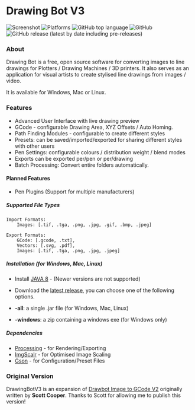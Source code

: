 # Drawing Bot V3
![Screenshot](https://github.com/SonarSonic/Drawbot_image_to_gcode_v3/blob/master/images/ScreenshotV3.JPG?raw=true)
![Platforms](https://img.shields.io/badge/platform-Windows%2C%20Mac%2C%20Linux-green)
![GitHub top language](https://img.shields.io/github/languages/top/SonarSonic/DrawingBotV3)
![GitHub](https://img.shields.io/github/license/SonarSonic/DrawingBotV3)
![GitHub release (latest by date including pre-releases)](https://img.shields.io/github/v/release/SonarSonic/DrawingBotV3?include_prereleases)
### About
Drawing Bot is a free, open source software for converting images to line drawings for Plotters / Drawing Machines / 3D printers. It also serves as an application for visual artists to create stylised line drawings from images / video.

It is available for Windows, Mac or Linux.

### Features
- Advanced User Interface with live drawing preview
- GCode - configurable Drawing Area, XYZ Offsets / Auto Homing.
- Path Finding Modules - configurable to create different styles
- Presets: can be saved/imported/exported for sharing different styles with other users
- Pen Settings: configurable colours / distribution weight / blend modes
- Exports can be exported per/pen or per/drawing
- Batch Processing: Convert entire folders automatically.

#### Planned Features
- Pen Plugins (Support for multiple manufacturers)

##### Supported File Types
```text
Import Formats: 
    Images: [.tif, .tga, .png, .jpg, .gif, .bmp, .jpeg] 
       
Export Formats: 
    GCode: [.gcode, .txt],
    Vectors: [.svg, .pdf],
    Images: [.tif, .tga, .png, .jpg, .jpeg]
```

##### Installation (for Windows, Mac, Linux)
- Install [JAVA 8](https://www.java.com/en/download/) - (Newer versions are not supported)
- Download the [latest release](https://github.com/SonarSonic/DrawingBotV3/releases), you can choose one of the following options.


- **-all**: a single .jar file (for Windows, Mac, Linux) 
- **-windows**: a zip containing a windows exe (for Windows only)


##### Dependencies

- [Processing](https://github.com/processing/processing) - for Rendering/Exporting
- [ImgScalr](https://github.com/rkalla/imgscalr) - for Optimised Image Scaling
- [Gson](https://github.com/google/gson) - for Configuration/Preset Files

### Original Version
DrawingBotV3 is an expansion of [Drawbot Image to GCode V2](https://github.com/Scott-Cooper/Drawbot_image_to_gcode_v2) originally written by **Scott Cooper**. Thanks to Scott for allowing me to publish this version!

